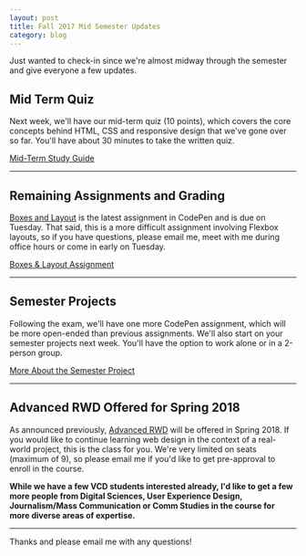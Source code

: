 ```yaml
---
layout: post
title: Fall 2017 Mid Semester Updates
category: blog
---
```


Just wanted to check-in since we're almost midway through the semester and give everyone a few updates.

## Mid Term Quiz

Next week, we'll have our mid-term quiz (10 points), which covers the core concepts behind HTML, CSS and responsive design that we've gone over so far.  You'll have about 30 minutes to take the written quiz.

<a class="button small" href="http://rwdkent.com/class/assignments/test/">Mid-Term Study Guide</a>

---

## Remaining Assignments and Grading

[Boxes and Layout](http://rwdkent.com/class/assignments/layout2) is the latest assignment in CodePen and is due on Tuesday.  That said, this is a more difficult assignment involving Flexbox layouts, so if you have questions, please email me, meet with me during office hours or come in early on Tuesday.  

<a class="button small" href="http://rwdkent.com/class/assignments/layout2">Boxes & Layout Assignment</a>

---

## Semester Projects

Following the exam, we'll have one more CodePen assignment, which will be more open-ended than previous assignments.  We'll also start on your semester projects next week.  You'll have the option to work alone or in a 2-person group.  

<a class="button small" href="http://rwdkent.com/class/assignments/project-summary.html">More About the Semester Project</a>

---

## Advanced RWD Offered for Spring 2018

As announced previously, [Advanced RWD](http://rwdkent.com/advanced) will be offered in Spring 2018.  If you would like to continue learning web design in the context of a real-world project, this is the class for you.  We're very limited on seats (maximum of 9), so please email me if you'd like to get pre-approval to enroll in the course.  

**While we have a few VCD students interested already, I'd like to get a few more people from Digital Sciences, User Experience Design, Journalism/Mass Communication or Comm Studies in the course for more diverse areas of expertise.**

---

Thanks and please email me with any questions!
